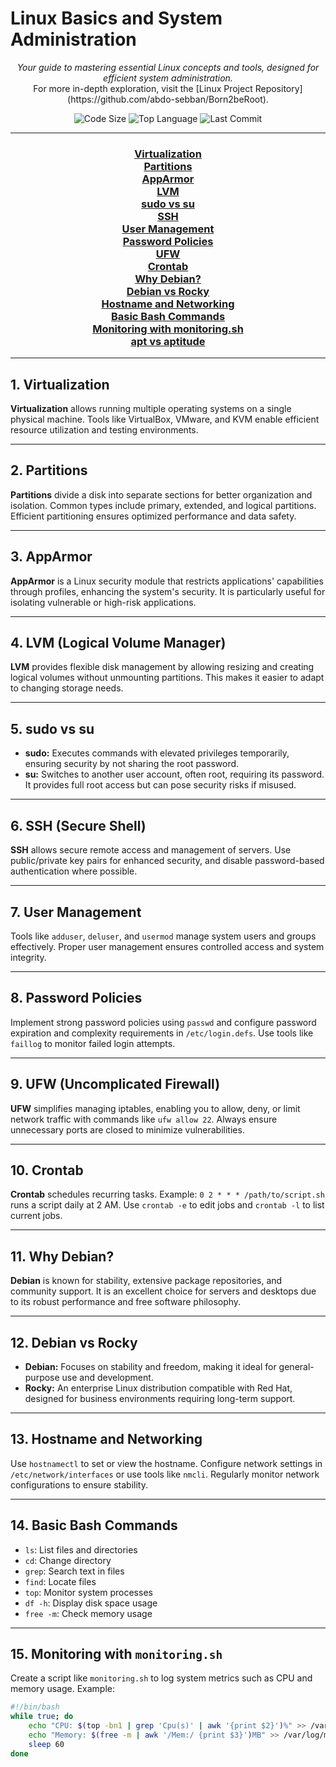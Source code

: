 # Linux Basics and System Administration

<p align="center">
  <i>Your guide to mastering essential Linux concepts and tools, designed for efficient system administration.</i><br>
  For more in-depth exploration, visit the [Linux Project Repository](https://github.com/abdo-sebban/Born2beRoot).
</p>

<p align="center">
  <img alt="Code Size" src="https://img.shields.io/github/languages/code-size/abdo-sebban/Born2beRoot?color=blueviolet" />
  <img alt="Top Language" src="https://img.shields.io/github/languages/top/abdo-sebban/Born2beRoot?color=blue" />
  <img alt="Last Commit" src="https://img.shields.io/github/last-commit/abdo-sebban/Born2beRoot?color=brightgreen" />
</p>

---

<h3 align="center">
  <a href="#virtualization">Virtualization</a> 
  <br>
  <a href="#partitions">Partitions</a>
  <br>
  <a href="#apparmor">AppArmor</a>
  <br>
  <a href="#lvm">LVM</a>
  <br>
  <a href="#sudo-vs-su">sudo vs su</a>
  <br>
  <a href="#ssh">SSH</a>
  <br>
  <a href="#user-management">User Management</a>
  <br>
  <a href="#password-policies">Password Policies</a>
  <br>
  <a href="#ufw">UFW</a>
  <br>
  <a href="#crontab">Crontab</a>
  <br>
  <a href="#why-debian">Why Debian?</a>
  <br>
  <a href="#debian-vs-rocky">Debian vs Rocky</a>
  <br>
  <a href="#hostname-and-networking">Hostname and Networking</a>
  <br>
  <a href="#basic-bash-commands">Basic Bash Commands</a>
  <br>
  <a href="#monitoring-with-monitoring-sh">Monitoring with monitoring.sh</a>
  <br>
  <a href="#apt-vs-aptitude">apt vs aptitude</a>
</h3>

---

## 1. Virtualization

**Virtualization** allows running multiple operating systems on a single physical machine. Tools like VirtualBox, VMware, and KVM enable efficient resource utilization and testing environments.

---

## 2. Partitions

**Partitions** divide a disk into separate sections for better organization and isolation. Common types include primary, extended, and logical partitions. Efficient partitioning ensures optimized performance and data safety.

---

## 3. AppArmor

**AppArmor** is a Linux security module that restricts applications' capabilities through profiles, enhancing the system's security. It is particularly useful for isolating vulnerable or high-risk applications.

---

## 4. LVM (Logical Volume Manager)

**LVM** provides flexible disk management by allowing resizing and creating logical volumes without unmounting partitions. This makes it easier to adapt to changing storage needs.

---

## 5. sudo vs su

- **sudo:** Executes commands with elevated privileges temporarily, ensuring security by not sharing the root password.
- **su:** Switches to another user account, often root, requiring its password. It provides full root access but can pose security risks if misused.

---

## 6. SSH (Secure Shell)

**SSH** allows secure remote access and management of servers. Use public/private key pairs for enhanced security, and disable password-based authentication where possible.

---

## 7. User Management

Tools like `adduser`, `deluser`, and `usermod` manage system users and groups effectively. Proper user management ensures controlled access and system integrity.

---

## 8. Password Policies

Implement strong password policies using `passwd` and configure password expiration and complexity requirements in `/etc/login.defs`. Use tools like `faillog` to monitor failed login attempts.

---

## 9. UFW (Uncomplicated Firewall)

**UFW** simplifies managing iptables, enabling you to allow, deny, or limit network traffic with commands like `ufw allow 22`. Always ensure unnecessary ports are closed to minimize vulnerabilities.

---

## 10. Crontab

**Crontab** schedules recurring tasks. Example: `0 2 * * * /path/to/script.sh` runs a script daily at 2 AM. Use `crontab -e` to edit jobs and `crontab -l` to list current jobs.

---

## 11. Why Debian?

**Debian** is known for stability, extensive package repositories, and community support. It is an excellent choice for servers and desktops due to its robust performance and free software philosophy.

---

## 12. Debian vs Rocky

- **Debian:** Focuses on stability and freedom, making it ideal for general-purpose use and development.
- **Rocky:** An enterprise Linux distribution compatible with Red Hat, designed for business environments requiring long-term support.

---

## 13. Hostname and Networking

Use `hostnamectl` to set or view the hostname. Configure network settings in `/etc/network/interfaces` or use tools like `nmcli`. Regularly monitor network configurations to ensure stability.

---

## 14. Basic Bash Commands

- `ls`: List files and directories
- `cd`: Change directory
- `grep`: Search text in files
- `find`: Locate files
- `top`: Monitor system processes
- `df -h`: Display disk space usage
- `free -m`: Check memory usage

---

## 15. Monitoring with `monitoring.sh`

Create a script like `monitoring.sh` to log system metrics such as CPU and memory usage. Example:

```bash
#!/bin/bash
while true; do
    echo "CPU: $(top -bn1 | grep 'Cpu(s)' | awk '{print $2}')%" >> /var/log/monitor.log
    echo "Memory: $(free -m | awk '/Mem:/ {print $3}')MB" >> /var/log/monitor.log
    sleep 60
done
